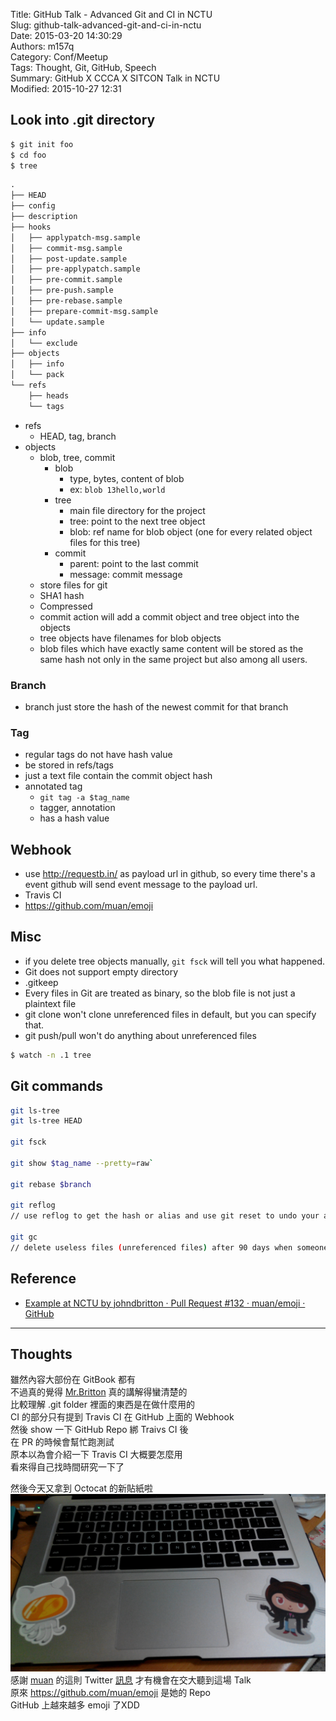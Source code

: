 Title: GitHub Talk - Advanced Git and CI in NCTU  
Slug: github-talk-advanced-git-and-ci-in-nctu  
Date: 2015-03-20 14:30:29  
Authors: m157q  
Category: Conf/Meetup  
Tags: Thought, Git, GitHub, Speech  
Summary: GitHub X CCCA X SITCON Talk in NCTU  
Modified: 2015-10-27 12:31  
  
  
## Look into .git directory  
  
```sh  
$ git init foo  
$ cd foo  
$ tree  
```  
  
```txt  
.  
├── HEAD  
├── config  
├── description  
├── hooks  
│   ├── applypatch-msg.sample  
│   ├── commit-msg.sample  
│   ├── post-update.sample  
│   ├── pre-applypatch.sample  
│   ├── pre-commit.sample  
│   ├── pre-push.sample  
│   ├── pre-rebase.sample  
│   ├── prepare-commit-msg.sample  
│   └── update.sample  
├── info  
│   └── exclude  
├── objects  
│   ├── info  
│   └── pack  
└── refs  
    ├── heads  
    └── tags  
```  
  
+ refs  
    + HEAD, tag, branch  
+ objects  
    + blob, tree, commit  
        + blob  
            + type, bytes, content of blob  
            + ex: `blob 13hello,world`  
        + tree  
            + main file directory for the project  
            + tree: point to the next tree object  
            + blob: ref name for blob object (one for every related object files for this tree)  
        + commit  
            + parent: point to the last commit  
            + message: commit message  
    + store files for git  
    + SHA1 hash  
    + Compressed  
    + commit action will add a commit object and tree object into the objects  
    + tree objects have filenames for blob objects  
    + blob files which have exactly same content will be stored as the same hash not only in the same project but also among all users.  
  
### Branch  
+ branch just store the hash of the newest commit for that branch  
  
### Tag  
+ regular tags do not have hash value  
+ be stored in refs/tags  
+ just a text file contain the commit object hash  
+ annotated tag  
    + `git tag -a $tag_name`  
    + tagger, annotation  
    + has a hash value  
  
## Webhook  
+ use <http://requestb.in/> as payload url in github, so every time there's a event github will send event message to the payload url.  
+ Travis CI  
+ <https://github.com/muan/emoji>  
  
  
## Misc  
+ if you delete tree objects manually, `git fsck` will tell you what happened.  
+ Git does not support empty directory  
+ .gitkeep  
+ Every files in Git are treated as binary, so the blob file is not just a plaintext file  
+ git clone won't clone unreferenced files in default, but you can specify that.  
+ git push/pull won't do anything about unreferenced files  
  
```sh  
$ watch -n .1 tree  
```  
  
## Git commands  
  
```sh  
git ls-tree  
git ls-tree HEAD  
  
git fsck  
  
git show $tag_name --pretty=raw`  
  
git rebase $branch  
  
git reflog  
// use reflog to get the hash or alias and use git reset to undo your actions  
  
git gc  
// delete useless files (unreferenced files) after 90 days when someone do the action  
```  
  
## Reference  
  
+ [Example at NCTU by johndbritton · Pull Request #132 · muan/emoji · GitHub](https://github.com/muan/emoji/pull/132)  
  
---  
  
## Thoughts  
  
雖然內容大部份在 GitBook 都有  
不過真的覺得 [Mr.Britton](https://github.com/johndbritton) 真的講解得蠻清楚的  
比較理解 .git folder 裡面的東西是在做什麼用的  
CI 的部分只有提到 Travis CI 在 GitHub 上面的 Webhook  
然後 show 一下 GitHub Repo 綁 Traivs CI 後  
在 PR 的時候會幫忙跑測試  
原本以為會介紹一下 Travis CI 大概要怎麼用  
看來得自己找時間研究一下了  
  
然後今天又拿到 Octocat 的新貼紙啦  
![Octocat](/files/github-talk-advanced-git-and-ci-in-nctu/octocat.jpg)  
感謝 [muan](https://github.com/muan) 的這則 Twitter [訊息](https://twitter.com/muanchiou/status/571684266490265601) 才有機會在交大聽到這場 Talk  
原來 <https://github.com/muan/emoji> 是她的 Repo  
GitHub 上越來越多 emoji 了XDD  
